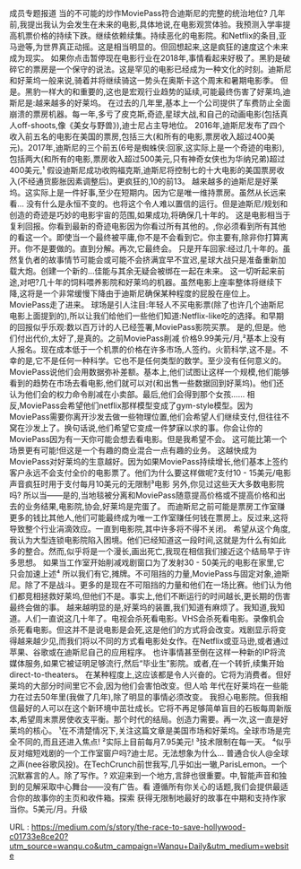 成员专题报道 
 当的不可能的炒作MoviePass符合迪斯尼的完整的统治地位? 
 几年前,我提出我认为会发生在未来的电影,具体地说,在电影观赏体验。我预测入学率提高机票价格的持续下跌。继续依赖续集。持续恶化的电影院。和Netflix的条目,亚马逊等,为世界真正动摇。这是相当明显的。但回想起来,这是疯狂的速度这个未来成为现实。 
 如果你点击暂停现在电影行业在2018年,事情看起来好极了。黑豹是破碎它的票房是一个保守的说法。这是罕见的电影已经成为一种文化的时刻。迪斯尼和好莱坞一般来说,骑着并将继续骑这一势头在奥斯卡这个周末和暑期电影季。 
 但是。黑豹一样大的和重要的,这也是宏观行业趋势的延续,可能最终伤害了好莱坞,迪斯尼是:越来越多的好莱坞。 
 在过去的几年里,基本上一个公司提供了车费防止全面崩溃的票房机器。每一年,多亏了皮克斯,奇迹,星球大战,和自己的动画电影(包括真人off-shoots,像《美女与野兽》),迪士尼占主导地位。 
 2016年,迪斯尼发布了四个收入前五名的电影在美国的票房,包括三大(和所有的电影,票房收入超过400美元)。2017年,迪斯尼的三个前五(6号是蜘蛛侠:回家,这实际上是一个奇迹的电影),包括两大(和所有的电影,票房收入超过500美元,只有神奇女侠也为华纳兄弟)超过400美元,¹ 
 假设迪斯尼成功收购福克斯,迪斯尼将控制七的十大电影的美国票房收入(不经通货膨胀因素调整后)。更疯狂的,10的前13。 
 越来越多的迪斯尼是好莱坞。这实际上是一件好事,至少在短期内。因为它是唯一维持票房。虽然从长远来看… 
 没有什么是永恒不变的。也将这个令人难以置信的运行。但是迪斯尼/规划和创造的奇迹是巧妙的电影宇宙的范围,如果成功,将确保几十年的。 
 这是电影相当于复利回报。你看到最新的奇迹电影因为你看过所有其他的。,你必须看到所有其他的看这一个。即使当一个最终被平庸,你不是不会看到它。你主要有,除非你打算离开。你不是要做的。直到分解。再次,它最终会。 
 只是开车回家:经过几十年的。虽然复仇者的故事情节可能会或可能不会挤满宜早不宜迟,星球大战只是准备重新加载大炮。创建一个新的…佳能与其余无疑会被绑在一起在未来。 
 这一切听起来前途,对吧?几十年的饲料喂养影院和好莱坞的机器。虽然电影上座率整体将继续下降,这将是一个非常缓慢下降由于迪斯尼确保某种程度的屁股在座位上。 
 MoviePass走了进来。 
 球场是引人注目:年轻人不买电影票(除了也许几个迪斯尼电影上面提到的),所以让我们给他们一些他们知道:Netflix-like吃的选择。和早期的回报似乎乐观:数以百万计的人已经签署,MoviePass影院买票。 
 是的,但是。他们付出代价,太好了,是真的。之前MoviePass削减 
 价格9.99美元/月,²基本上没有人报名。现在成本低于一个机票的价格在许多市场,人签约。火箭科学,这不是。不幸的是,它不是任何一种科学。它也不是任何类型的数学。至少没有任何意义的。 
 MoviePass说他们会用数据弥补差额。基本上,他们试图让这样一个规模,他们能够看到的趋势在市场去看电影,他们就可以对(和出售一些数据回到好莱坞)。他们还认为他们会的权力命令削减在小卖部。最后,他们会得到那个女孩…… 
 相反,MoviePass会希望他们netflix那样模型变成了gym-style模型。因为MoviePass需要你离开沙发去做一些物理位置,他们会希望人们继续支付,但往往不窝在沙发上了。换句话说,他们希望它变成一件梦寐以求的事。你会让你的MoviePass因为有一天你可能会想去看电影。但是我希望不会。 
 这可能比第一个场景更有可能!但这是一个有趣的商业混合一点有趣的业务。 
 这越快成为MoviePass对好莱坞的生意越好。因为如果MoviePass持续增长,他们基本上签约客户永远不会支付全价的电影票了。他们为什么要这样做呢?支付10 - 15美元/电影声音疯狂时用于支付每月10美元的无限制³电影 
 另外,你见过这些天大多数电影院吗? 
 所以当——是的,当地毯被分离和MoviePass随意提高价格或不提高价格和出去的业务结果,电影院,协会,好莱坞是完蛋了。 
 而迪斯尼之前可能是票房工作室赚更多的钱比其他人,他们可能最终成为唯一工作室赚任何钱在票房上。反过来,这将导致整个行业涓滴效应。一直到电影院,其中许多将不得不关闭。 
 希望从这个角度,我认为大型连锁电影院陷入困境。他们已经知道这一段时间,这就是为什么有如此多的整合。然而,似乎将是一个漫长,画出死亡,我现在相信我们接近这个结局早于许多思想。 
 如果当工作室开始削减戏剧窗口为了发射30 - 50美元的电影在家里,它只会加速上述⁴ 
 所以我们有它,摊牌。不可阻挡的力量,MoviePass与固定对象,迪斯尼。除了不是战斗。更多的是现在不可阻挡的力量和他们在一场比赛。他们认为他们都竞相拯救好莱坞,但他们不是。事实上,他们不断运行的时间越长,更长期的伤害最终会做的事。 
 越来越明显的是,好莱坞的装置,我们知道有麻烦了。我知道,我知道。人们一直说这几十年了。电视会杀死看电影。VHS会杀死看电影。录像机会杀死看电影。但这并不是说电影是会死,这是他们的方式将会改变。戏剧显示将变得越来越少见,而我们将以不同的方式看电影处女作。在Netflix或亚马逊,或者通过苹果、谷歌或在迪斯尼自己的应用程序。 
 也许事情甚至倒在这样一种新的IP将流媒体服务,如果它被证明足够流行,然后“毕业生”影院。或者,在一个转折,续集开始direct-to-theaters。 
 在某种程度上,这应该都是令人兴奋的。它将为消费者。但好莱坞的大部分时间里它不会,因为他们会害怕改变。但人哈 
 年代在好莱坞在一些能力在过去50年里(我做了几年),除了明显的事情必须改变。 
 我担心电影院。但我相信最好的人可以在这个新环境中茁壮成长。它将不再足够简单盲目的石板每周新版本,希望周末票房使收支平衡。那个时代的结局。创造力需要。再一次,这一直是好莱坞的核心。 
 ¹在不清楚情况下,关注这篇文章是美国市场和好莱坞。全球市场是完全不同的,而且还进入焦点! 
 ²实际上目前每月7.95美元! 
 ³技术限制在每一天。 
 ⁴似乎反对缩短戏剧的一个工作室窗户吗?迪士尼。无法想象为什么… 
 普通合伙人@全球之声(nee谷歌风投)。在TechCrunch前世我写,几乎如出一辙,ParisLemon。一个沉默寡言的人。除了写作。? 
 欢迎来到一个地方,言辞也很重要。中,智能声音和独到的见解采取中心舞台——没有广告。看 
 遵循所有你关心的话题,我们会提供最适合你的故事你的主页和收件箱。探索 
 获得无限制地最好的故事在中期和支持作家当你。5美元/月。升级 
  
  
 URL : https://medium.com/s/story/the-race-to-save-hollywood-c01733e8ce20?utm_source=wanqu.co&utm_campaign=Wanqu+Daily&utm_medium=website